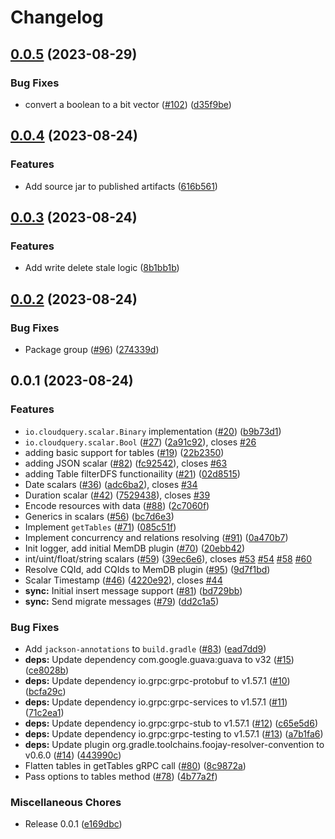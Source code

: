 # Changelog

## [0.0.5](https://github.com/cloudquery/plugin-sdk-java/compare/v0.0.4...v0.0.5) (2023-08-29)


### Bug Fixes

* convert a boolean to a bit vector ([#102](https://github.com/cloudquery/plugin-sdk-java/issues/102)) ([d35f9be](https://github.com/cloudquery/plugin-sdk-java/commit/d35f9be408db7a9510348b0bcce2ba2dc1be28d5))

## [0.0.4](https://github.com/cloudquery/plugin-sdk-java/compare/v0.0.3...v0.0.4) (2023-08-24)


### Features

* Add source jar to published artifacts ([616b561](https://github.com/cloudquery/plugin-sdk-java/commit/616b5615ad22c3f871f14b6d8f63989364a10e1e))

## [0.0.3](https://github.com/cloudquery/plugin-sdk-java/compare/v0.0.2...v0.0.3) (2023-08-24)


### Features

* Add write delete stale logic ([8b1bb1b](https://github.com/cloudquery/plugin-sdk-java/commit/8b1bb1b597af67bcece71dd6b0a1bba5f13908ee))

## [0.0.2](https://github.com/cloudquery/plugin-sdk-java/compare/v0.0.1...v0.0.2) (2023-08-24)


### Bug Fixes

* Package group ([#96](https://github.com/cloudquery/plugin-sdk-java/issues/96)) ([274339d](https://github.com/cloudquery/plugin-sdk-java/commit/274339d74c3b9928ddbf1efd0429d425ae1ad268))

## 0.0.1 (2023-08-24)


### Features

* `io.cloudquery.scalar.Binary` implementation ([#20](https://github.com/cloudquery/plugin-sdk-java/issues/20)) ([b9b73d1](https://github.com/cloudquery/plugin-sdk-java/commit/b9b73d1d577d8daddb0b705bb53c5827df0ac7b7))
* `io.cloudquery.scalar.Bool` ([#27](https://github.com/cloudquery/plugin-sdk-java/issues/27)) ([2a91c92](https://github.com/cloudquery/plugin-sdk-java/commit/2a91c92bcf74057bca0877f1ba7c5538ba7c4f5a)), closes [#26](https://github.com/cloudquery/plugin-sdk-java/issues/26)
* adding basic support for tables ([#19](https://github.com/cloudquery/plugin-sdk-java/issues/19)) ([22b2350](https://github.com/cloudquery/plugin-sdk-java/commit/22b235093539f77d3591a7edccdbf22f7335ad6b))
* adding JSON scalar ([#82](https://github.com/cloudquery/plugin-sdk-java/issues/82)) ([fc92542](https://github.com/cloudquery/plugin-sdk-java/commit/fc92542cb402d1ac0241aa781847eb8f2d211f87)), closes [#63](https://github.com/cloudquery/plugin-sdk-java/issues/63)
* adding Table filterDFS functionaility ([#21](https://github.com/cloudquery/plugin-sdk-java/issues/21)) ([02d8515](https://github.com/cloudquery/plugin-sdk-java/commit/02d85152da9731f021d58abf5f6575f87374e7f6))
* Date scalars ([#36](https://github.com/cloudquery/plugin-sdk-java/issues/36)) ([adc6ba2](https://github.com/cloudquery/plugin-sdk-java/commit/adc6ba2c76bd257cda99b0e0e7c2e17c95e1968e)), closes [#34](https://github.com/cloudquery/plugin-sdk-java/issues/34)
* Duration scalar ([#42](https://github.com/cloudquery/plugin-sdk-java/issues/42)) ([7529438](https://github.com/cloudquery/plugin-sdk-java/commit/7529438472b2a537940c68276fcd3f2348710f85)), closes [#39](https://github.com/cloudquery/plugin-sdk-java/issues/39)
* Encode resources with data ([#88](https://github.com/cloudquery/plugin-sdk-java/issues/88)) ([2c7060f](https://github.com/cloudquery/plugin-sdk-java/commit/2c7060f9d75d0159334b57256a86778499303743))
* Generics in scalars ([#56](https://github.com/cloudquery/plugin-sdk-java/issues/56)) ([bc7d6e3](https://github.com/cloudquery/plugin-sdk-java/commit/bc7d6e390c89c46c544514f27168c057806797f9))
* Implement `getTables` ([#71](https://github.com/cloudquery/plugin-sdk-java/issues/71)) ([085c51f](https://github.com/cloudquery/plugin-sdk-java/commit/085c51f4792a24a121079073cfeaf984f422a681))
* Implement concurrency and relations resolving ([#91](https://github.com/cloudquery/plugin-sdk-java/issues/91)) ([0a470b7](https://github.com/cloudquery/plugin-sdk-java/commit/0a470b7277fb2aed0c306022e6a11f45147cb5c6))
* Init logger, add initial MemDB plugin ([#70](https://github.com/cloudquery/plugin-sdk-java/issues/70)) ([20ebb42](https://github.com/cloudquery/plugin-sdk-java/commit/20ebb422ccf2a56a02a90d50d7f03d131ff99d01))
* int/uint/float/string scalars ([#59](https://github.com/cloudquery/plugin-sdk-java/issues/59)) ([39ec6e6](https://github.com/cloudquery/plugin-sdk-java/commit/39ec6e69383629b1bd9ec80274bd05f271afb99e)), closes [#53](https://github.com/cloudquery/plugin-sdk-java/issues/53) [#54](https://github.com/cloudquery/plugin-sdk-java/issues/54) [#58](https://github.com/cloudquery/plugin-sdk-java/issues/58) [#60](https://github.com/cloudquery/plugin-sdk-java/issues/60)
* Resolve CQId, add CQIds to MemDB plugin ([#95](https://github.com/cloudquery/plugin-sdk-java/issues/95)) ([9d7f1bd](https://github.com/cloudquery/plugin-sdk-java/commit/9d7f1bd1bfee2ba3fa3fb25baf519a77d0961f44))
* Scalar Timestamp ([#46](https://github.com/cloudquery/plugin-sdk-java/issues/46)) ([4220e92](https://github.com/cloudquery/plugin-sdk-java/commit/4220e9295b9def7ffd8154a3706ae152c12427a7)), closes [#44](https://github.com/cloudquery/plugin-sdk-java/issues/44)
* **sync:** Initial insert message support ([#81](https://github.com/cloudquery/plugin-sdk-java/issues/81)) ([bd729bb](https://github.com/cloudquery/plugin-sdk-java/commit/bd729bbb7c18a9767f238027d38cc76f956c9eec))
* **sync:** Send migrate messages ([#79](https://github.com/cloudquery/plugin-sdk-java/issues/79)) ([dd2c1a5](https://github.com/cloudquery/plugin-sdk-java/commit/dd2c1a5c590b8d828f12d3b95d6b58b2ef095bef))


### Bug Fixes

* Add `jackson-annotations` to `build.gradle` ([#83](https://github.com/cloudquery/plugin-sdk-java/issues/83)) ([ead7dd9](https://github.com/cloudquery/plugin-sdk-java/commit/ead7dd90e52f4b6277d1e4c1410aeab331451f96))
* **deps:** Update dependency com.google.guava:guava to v32 ([#15](https://github.com/cloudquery/plugin-sdk-java/issues/15)) ([ce8028b](https://github.com/cloudquery/plugin-sdk-java/commit/ce8028b72d3e0d6dcf1733481d3115c6c6cf0b54))
* **deps:** Update dependency io.grpc:grpc-protobuf to v1.57.1 ([#10](https://github.com/cloudquery/plugin-sdk-java/issues/10)) ([bcfa29c](https://github.com/cloudquery/plugin-sdk-java/commit/bcfa29c0161030b8c01da8e22ab2ba08fee76d52))
* **deps:** Update dependency io.grpc:grpc-services to v1.57.1 ([#11](https://github.com/cloudquery/plugin-sdk-java/issues/11)) ([71c2ea1](https://github.com/cloudquery/plugin-sdk-java/commit/71c2ea1e97d9749731e90cec726cd2389c5606b2))
* **deps:** Update dependency io.grpc:grpc-stub to v1.57.1 ([#12](https://github.com/cloudquery/plugin-sdk-java/issues/12)) ([c65e5d6](https://github.com/cloudquery/plugin-sdk-java/commit/c65e5d631962572b5d85a3dbb001af502ef9d7e7))
* **deps:** Update dependency io.grpc:grpc-testing to v1.57.1 ([#13](https://github.com/cloudquery/plugin-sdk-java/issues/13)) ([a7b1fa6](https://github.com/cloudquery/plugin-sdk-java/commit/a7b1fa65d901237319ff045623fc46ec9725a485))
* **deps:** Update plugin org.gradle.toolchains.foojay-resolver-convention to v0.6.0 ([#14](https://github.com/cloudquery/plugin-sdk-java/issues/14)) ([443990c](https://github.com/cloudquery/plugin-sdk-java/commit/443990c7b46be5cf00bd4b65d5f545b6b441c9ec))
* Flatten tables in getTables gRPC call ([#80](https://github.com/cloudquery/plugin-sdk-java/issues/80)) ([8c9872a](https://github.com/cloudquery/plugin-sdk-java/commit/8c9872a463b689b9ddb57c520bdee488ce7fdf72))
* Pass options to tables method ([#78](https://github.com/cloudquery/plugin-sdk-java/issues/78)) ([4b77a2f](https://github.com/cloudquery/plugin-sdk-java/commit/4b77a2fd29da9b81346303588f741b42a828e988))


### Miscellaneous Chores

* Release 0.0.1 ([e169dbc](https://github.com/cloudquery/plugin-sdk-java/commit/e169dbcd0745390a27778da4ae1789ef0649da5d))
